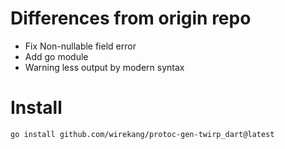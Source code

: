# Differences from origin repo

* Fix Non-nullable field error
* Add go module
* Warning less output by modern syntax

# Install

```go install github.com/wirekang/protoc-gen-twirp_dart@latest```